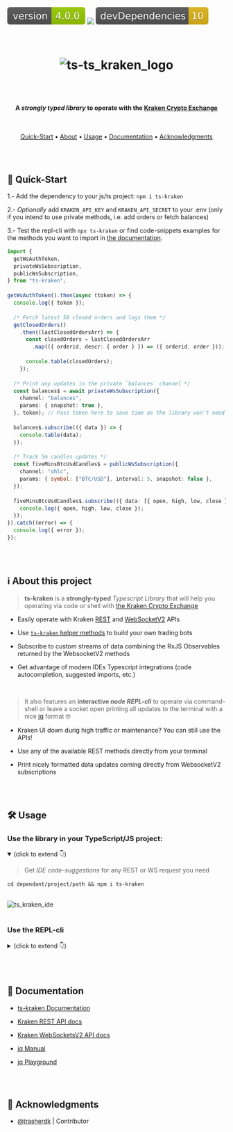 <img src=".ci_badges/npm-version-badge.svg" />
<img src=".ci_badges/npm-dependencies-badge.svg" />
<img src=".ci_badges/npm-devdependencies-badge.svg" />

<h1 align="center">
  <br>
  <img src=".github/ts_kraken_logo.png" width="640px" alt="ts-ts_kraken_logo" />
</h1>

<br /><br />

<h4 align="center">A <i>strongly typed library</i> to operate with the <a href="https://kraken.com">Kraken Crypto Exchange</a></h4>
<br />

<p align="center">
  <a href="#-quick-start">Quick-Start</a> •
  <a href="#ℹ%EF%B8%8F-about-this-project">About</a> •
  <a href="#%EF%B8%8F-usage">Usage</a> •
  <a href="#-documentation">Documentation</a> •
  <a href="#-acknowledgments">Acknowledgments</a>
</p>

<br /><br />

## 🚀 Quick-Start

1.- Add the dependency to your js/ts project: `npm i ts-kraken`

2.- _Optionally_ add `KRAKEN_API_KEY` and `KRAKEN_API_SECRET` to your .env (only
if you intend to use private methods, i.e. add orders or fetch balances)

3.- Test the repl-cli with `npx ts-kraken` or find code-snippets examples for the methods you want to import in
[the documentation](https://yeikiu.github.io/ts-kraken).

```ts
import {
  getWsAuthToken,
  privateWsSubscription,
  publicWsSubscription,
} from "ts-kraken";

getWsAuthToken().then(async (token) => {
  console.log({ token });

  /* Fetch latest 50 closed orders and logs them */
  getClosedOrders()
    .then((lastClosedOrdersArr) => {
      const closedOrders = lastClosedOrdersArr
        .map(({ orderid, descr: { order } }) => ({ orderid, order }));

      console.table(closedOrders);
    });

  /* Print any updates in the private `balances` channel */
  const balances$ = await privateWsSubscription({
    channel: "balances",
    params: { snapshot: true },
  }, token); // Pass token here to save time as the library won't need to fetch one internally!

  balances$.subscribe(({ data }) => {
    console.table(data);
  });

  /* Track 5m candles updates */
  const fiveMinsBtcUsdCandles$ = publicWsSubscription({
    channel: "ohlc",
    params: { symbol: ["BTC/USD"], interval: 5, snapshot: false },
  });

  fiveMinsBtcUsdCandles$.subscribe(({ data: [{ open, high, low, close }] }) => {
    console.log({ open, high, low, close });
  });
}).catch((error) => {
  console.log({ error });
});
```

<br /><br />

## ℹ️ About this project

> **ts-kraken** is a **strongly-typed** _Typescript Library_ that will help you
> operating via code or shell with
> [the Kraken Crypto Exchange](https://kraken.com)

- Easily operate with Kraken
  [REST](https://docs.kraken.com/api/docs/category/rest-api/market-data) and
  [WebSocketV2](https://docs.kraken.com/websockets/) APIs

- Use
  [`ts-kraken` helper methods](https://yeikiu.github.io/ts-kraken/functions/getClosedOrders.html)
  to build your own trading bots

- Subscribe to custom streams of data combining the RxJS Observables returned by
  the WebsocketV2 methods

- Get advantage of modern IDEs Typescript integrations (code autocompletion,
  suggested imports, etc.)

<br />

> It also features an **interactive _node REPL-cli_** to operate via
> command-shell or leave a socket open printing all updates to the terminal with
> a nice [jq](https://jqlang.github.io/jq/) format 🤓

- Kraken UI down durig high traffic or maintenance? You can still use the APIs!

- Use any of the available REST methods directly from your terminal

- Print nicely formatted data updates coming directly from WebsocketV2
  subscriptions

<br /><br />

## 🛠️ Usage

### Use the library in your TypeScript/JS project:

<details open><summary>(click to extend 👇)</summary>

> Get _IDE code-suggestions_ for any REST or WS request you need

`cd dependant/project/path && npm i ts-kraken`

<br />

<img src=".github/ts_kraken_ide.gif" width="640px" alt="ts_kraken_ide" />
</details>

<br />

### Use the REPL-cli

<details><summary>(click to extend 👇)</summary>

> You can create a `.env` file that the repl-cli will try to read from `cwd`
> (current working directory):

- `touch .env`

Use the following format:

```
# .env's file content holding your API key/secret

KRAKEN_API_KEY=yourApiKey
KRAKEN_API_SECRET=yourApiSecret
```

<br />

#### Launch the REPL directly on your terminal with `npx`:

> Quickest way to test it! 🚀 (will automatically download the library as a
> global npm package if you don't run `npm i ts-kraken` first)

- `npx ts-kraken`


<br />

#### Set it up in a standalone directory:

> Recommended if planning to use regularly and/or modify core functionality

- `git clone https://github.com/yeikiu/ts-kraken`

- `cd ts-kraken`

- `npm i`

- `npm run kraken-repl`

> Open a PR with any addition/change proposal you have!

![ts_kraken_demo](.github/ts_kraken_demo.gif)

<br />

#### REPL commands

<details><summary>(click to extend 👇)</summary>

> The following list includes only a subset sample of all possible commands you
> could generate for the .get and .post methods:

<br />

```
.exit       👉 Exit the REPL

-----------------------------------------------------------------------------------------------------------------------------------------------------

.help       👉 Print this help message

-----------------------------------------------------------------------------------------------------------------------------------------------------

.get        👉 Fetch PUBLIC REST data.

            Usage   >> .get <PublicEndpoint>! <paramA=valueA&param_list[]=value1&param_list[]=value2>? <jqFilter>? <-table>?

            i.e.    >> .get Time .rfc1123
                    >> .get AssetPairs . as $base|keys|map($base[.])|map({wsname,tick_size,pair_decimals,ordermin}) -table
                    >> .get AssetPairs pair=BTC/EUR . as $base|keys[0]|$base[.]|{wsname,tick_size,pair_decimals,ordermin}

-----------------------------------------------------------------------------------------------------------------------------------------------------

.post       👉 Fetch PRIVATE REST data.

            Usage   >> .post <PrivateEndpoint>! <paramA=valueA&param_list[]=value1&param_list[]=value2>? <jqFilter>? <-table>?

            i.e.    >> .post OpenOrders .open as $open|.open|keys|map($open[.].descr.order)
                    >> .post OpenOrders .open as $open|.open|keys|map($open[.].descr) -table
                    >> .post AddOrder ordertype=market&type=sell&volume=0.002&pair=ETHEUR
                    >> .post CancelAll

-----------------------------------------------------------------------------------------------------------------------------------------------------

.privsub    👉 Subscribe to PRIVATE WS stream.

            Usage   >> .privsub <subscriptionName>! <paramA=valueA&param_list[]=value1&param_list[]=value2>? <jqFilter>? <-table>?

            i.e.    >> .privsub balances snap_orders=true .data|map({ asset, balance }) -table
                    >> .privsub executions snap_orders=true .data|map({order_id,side,order_qty,symbol,order_type,limit_price}) -table

.pubsub     👉 Subscribe to PUBLIC WS stream.

            Usage   >> .pubsub <subscriptionName>! <paramA=valueA&param_list[]=value1&param_list[]=value2>? <jqFilter>? <-table>?

            i.e.    >> .pubsub ticker symbol[]=BTC/EUR .data[0].last
                    >> .pubsub ticker symbol[]=BTC/EUR&symbol[]=ADA/BTC&symbol[]=USDT/USD .data[0]|{symbol,last} -table

-----------------------------------------------------------------------------------------------------------------------------------------------------

.setkeys    👉 Load API key/secret (non-persistent, use a .env file to reuse persistent keys)

.showkeys   👉 Display current API key/secret in use

-----------------------------------------------------------------------------------------------------------------------------------------------------

.unsub      👉 Closes WebSocket stream for GIVEN subscriptionName.

            i.e.    >> .unsub ticker
                    >> .unsub executions

.unsuball   👉 Closes WebSocket stream for ALL subscriptions.

            i.e.    >> .unsuball
```

</details>
</details>

<br /><br />

## 🔖 Documentation

- [ts-kraken Documentation](https://yeikiu.github.io/ts-kraken)

- [Kraken REST API docs](https://docs.kraken.com/api/docs/rest-api/add-order)
- [Kraken WebSocketsV2 API docs](https://docs.kraken.com/api/docs/websocket-v2/add_order)

- [jq Manual](https://stedolan.github.io/jq/manual)
- [jq Playground](https://jqkungfu.com/)

<br /><br />

## 🙏 Acknowledgments

- [@trasherdk](https://github.com/trasherdk) | Contributor
